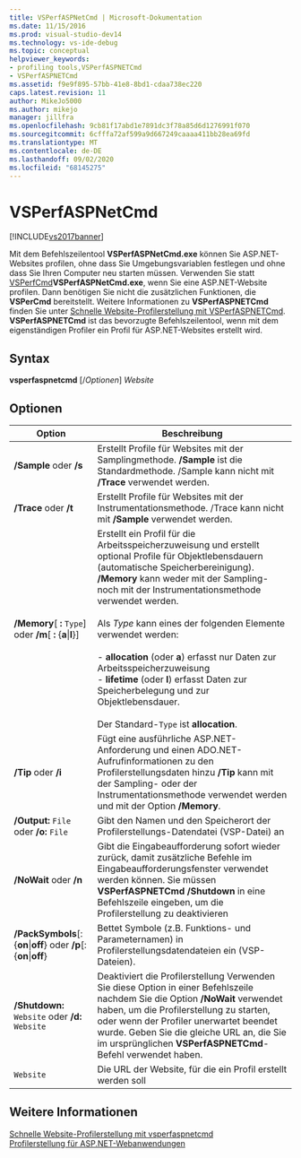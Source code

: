 ```yaml
---
title: VSPerfASPNetCmd | Microsoft-Dokumentation
ms.date: 11/15/2016
ms.prod: visual-studio-dev14
ms.technology: vs-ide-debug
ms.topic: conceptual
helpviewer_keywords:
- profiling tools,VSPerfASPNETCmd
- VSPerfASPNETCmd
ms.assetid: f9e9f895-57bb-41e8-8bd1-cdaa738ec220
caps.latest.revision: 11
author: MikeJo5000
ms.author: mikejo
manager: jillfra
ms.openlocfilehash: 9cb81f17abd1e7891dc3f78a85d6d1276991f070
ms.sourcegitcommit: 6cfffa72af599a9d667249caaaa411bb28ea69fd
ms.translationtype: MT
ms.contentlocale: de-DE
ms.lasthandoff: 09/02/2020
ms.locfileid: "68145275"
---
```

# <a name="vsperfaspnetcmd"></a>VSPerfASPNetCmd
[!INCLUDE[vs2017banner](../includes/vs2017banner.md)]

Mit dem Befehlszeilentool **VSPerfASPNetCmd.exe** können Sie ASP.NET-Websites profilen, ohne dass Sie Umgebungsvariablen festlegen und ohne dass Sie Ihren Computer neu starten müssen. Verwenden Sie statt [VSPerfCmd](../profiling/vsperfcmd.md)**VSPerfASPNetCmd.exe**, wenn Sie eine ASP.NET-Website profilen. Dann benötigen Sie nicht die zusätzlichen Funktionen, die **VSPerCmd** bereitstellt. Weitere Informationen zu **VSPerfASPNETCmd** finden Sie unter [Schnelle Website-Profilerstellung mit VSPerfASPNETCmd](../profiling/rapid-web-site-profiling-with-vsperfaspnetcmd.md). **VSPerfASPNETCmd** ist das bevorzugte Befehlszeilentool, wenn mit dem eigenständigen Profiler ein Profil für ASP.NET-Websites erstellt wird.  
  
## <a name="syntax"></a>Syntax  
 **vsperfaspnetcmd** [/*Optionen*] *Website*  
  
## <a name="options"></a>Optionen  
  
|Option|Beschreibung|  
|------------|-----------------|  
|**/Sample** oder **/s**|Erstellt Profile für Websites mit der Samplingmethode. **/Sample** ist die Standardmethode. /Sample kann nicht mit **/Trace** verwendet werden.|  
|**/Trace** oder **/t**|Erstellt Profile für Websites mit der Instrumentationsmethode. /Trace kann nicht mit **/Sample** verwendet werden.|  
|**/Memory**[ **:** `Type`] oder **/m**[ **:** {**a**&#124;**l**}]|Erstellt ein Profil für die Arbeitsspeicherzuweisung und erstellt optional Profile für Objektlebensdauern (automatische Speicherbereinigung). **/Memory** kann weder mit der Sampling- noch mit der Instrumentationsmethode verwendet werden.<br /><br /> Als *Type* kann eines der folgenden Elemente verwendet werden:<br /><br /> -   **allocation** (oder **a**) erfasst nur Daten zur Arbeitsspeicherzuweisung<br />-   **lifetime** (oder **l**) erfasst Daten zur Speicherbelegung und zur Objektlebensdauer.<br /><br /> Der Standard-`Type` ist **allocation**.|  
|**/Tip** oder **/i**|Fügt eine ausführliche ASP.NET-Anforderung und einen ADO.NET-Aufrufinformationen zu den Profilerstellungsdaten hinzu **/Tip** kann mit der Sampling- oder der Instrumentationsmethode verwendet werden und mit der Option **/Memory**.|  
|**/Output:** `File` oder **/o:** `File`|Gibt den Namen und den Speicherort der Profilerstellungs-Datendatei (VSP-Datei) an|  
|**/NoWait** oder **/n**|Gibt die Eingabeaufforderung sofort wieder zurück, damit zusätzliche Befehle im Eingabeaufforderungsfenster verwendet werden können. Sie müssen **VSPerfASPNETCmd /Shutdown** in eine Befehlszeile eingeben, um die Profilerstellung zu deaktivieren|  
|**/PackSymbols**[:{**on**&#124;**off**} oder **/p**[:{**on**&#124;**off**}|Bettet Symbole (z.B. Funktions- und Parameternamen) in Profilerstellungsdatendateien ein (VSP-Dateien).|  
|**/Shutdown:** `Website` oder **/d:** `Website`|Deaktiviert die Profilerstellung Verwenden Sie diese Option in einer Befehlszeile nachdem Sie die Option **/NoWait** verwendet haben, um die Profilerstellung zu starten, oder wenn der Profiler unerwartet beendet wurde. Geben Sie die gleiche URL an, die Sie im ursprünglichen **VSPerfASPNETCmd**-Befehl verwendet haben.|  
|`Website`|Die URL der Website, für die ein Profil erstellt werden soll|  
  
## <a name="see-also"></a>Weitere Informationen  
 [Schnelle Website-Profilerstellung mit vsperfaspnetcmd](../profiling/rapid-web-site-profiling-with-vsperfaspnetcmd.md)   
 [Profilerstellung für ASP.NET-Webanwendungen](../profiling/command-line-profiling-of-aspnet-web-applications.md)
